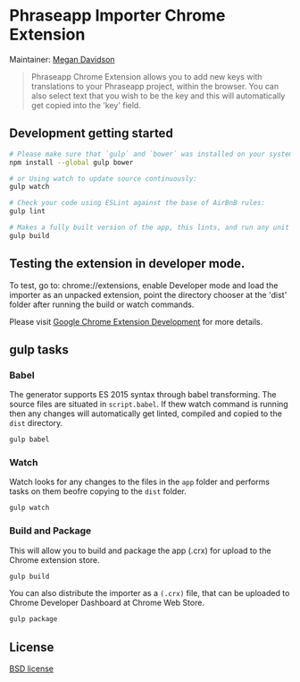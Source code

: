 # Phraseapp Importer Chrome Extension

Maintainer: [Megan Davidson](https://github.com/meganabigaildavidson)

> Phraseapp Chrome Extension allows you to add new keys with translations to your Phraseapp project, within the browser. You can also select text that you wish to be the key and this will automatically get copied into the 'key' field.
## Development getting started

```sh
# Please make sure that `gulp` and `bower` was installed on your system using this command:
npm install --global gulp bower

# or Using watch to update source continuously:
gulp watch

# Check your code using ESLint against the base of AirBnB rules:
gulp lint

# Makes a fully built version of the app, this lints, and run any unit tests on the code:
gulp build
```

## Testing the extension in developer mode.

To test, go to: chrome://extensions, enable Developer mode and load the importer as an unpacked extension,
point the directory chooser at the 'dist' folder after running the build or watch commands.

Please visit [Google Chrome Extension Development](http://developer.chrome.com/extensions/devguide.html) for more details.

## gulp tasks

### Babel

The generator supports ES 2015 syntax through babel transforming. The source files are situated in `script.babel`. If thew watch command is running then any changes will automatically get linted, compiled and copied to the `dist` directory.

```sh
gulp babel
```

### Watch

Watch looks for any changes to the files in the `app` folder and performs tasks on them beofre copying to the `dist` folder.
```bash
gulp watch
```

### Build and Package

This will allow you to build and package the app (.crx) for upload to the Chrome extension store.

```bash
gulp build
```

You can also distribute the importer as a `(.crx)` file, that can be uploaded to Chrome Developer Dashboard at Chrome Web Store.

```bash
gulp package
```

## License

[BSD license](http://opensource.org/licenses/bsd-license.php)
